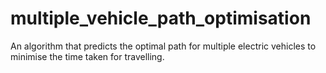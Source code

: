# multiple_vehicle_path_optimisation
An algorithm that predicts the optimal path for multiple electric vehicles to minimise the time taken for travelling.
